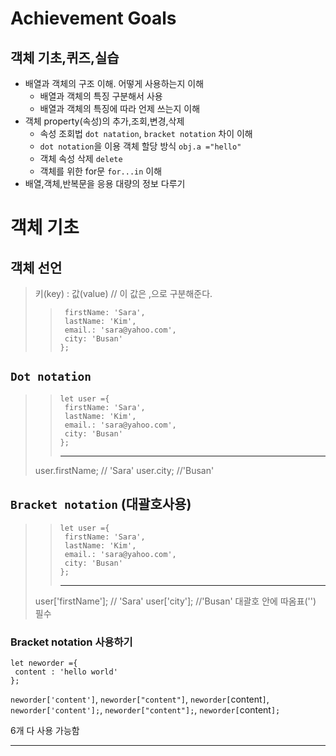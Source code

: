# Achievement Goals
## 객체 기초,퀴즈,실습
- 배열과 객체의 구조 이해. 어떻게 사용하는지 이해
  - 배열과 객체의 특징 구분해서 사용
  - 배열과 객체의 특징에 따라 언제 쓰는지 이해
- 객체 property(속성)의 추가,조회,변경,삭제
  - 속성 조회법 `dot natation`, `bracket notation` 차이 이해
  - `dot notation`을 이용 객체 할당 방식 `obj.a ="hello"`
  - 객체 속성 삭제 `delete`
  - 객체를 위한 for문 `for...in` 이해
- 배열,객체,반복문을 응용 대량의 정보 다루기

# 객체 기초
## 객체 선언


> 키(key) : 값(value) // 이 값은 ,으로 구분해준다.
>> ~~~ let user ={
>>  firstName: 'Sara',
>>  lastName: 'Kim',
>>  email.: 'sara@yahoo.com',
>>  city: 'Busan'
>> }; 
>> ~~~

## `Dot notation`

>> ~~~ 
>> let user ={
>>  firstName: 'Sara',
>>  lastName: 'Kim',
>>  email.: 'sara@yahoo.com',
>>  city: 'Busan'
>> }; 
>> ~~~
>> ---
> user.firstName; // 'Sara'
> user.city; //'Busan'

## `Bracket notation` (대괄호사용)

>> ~~~ 
>>let user ={
>>  firstName: 'Sara',
>>  lastName: 'Kim',
>>  email.: 'sara@yahoo.com',
>>  city: 'Busan'
>> }; 
>> ~~~
>> ---
> user['firstName']; // 'Sara'
> user['city']; //'Busan'
> 대괄호 안에 따옴표('') 필수

### Bracket notation 사용하기

~~~
let neworder ={
 content : 'hello world'
};
~~~

`neworder['content']`,
`neworder["content"]`,
`neworder[`content`]`,
`neworder['content'];`,
`neworder["content"];`,
`neworder[`content`];`

6개 다 사용 가능함

---





